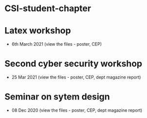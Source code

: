 # CSI-student-chapter
# Latex workshop 
- 6th March 2021 (view the files - poster, CEP)
# Second cyber security workshop
- 25 Mar 2021 (view the files - poster, CEP,  dept magazine report)
# Seminar on sytem design 
 - 08 Dec 2020 (view the files - poster, CEP,  dept magazine report)
